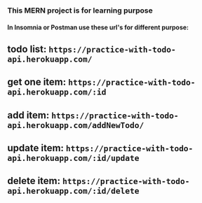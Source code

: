 ### This MERN project is for learning purpose

#### In Insomnia or Postman use these url's for different purpose:

## todo list: `https://practice-with-todo-api.herokuapp.com/`

## get one item: `https://practice-with-todo-api.herokuapp.com/:id`

## add item: `https://practice-with-todo-api.herokuapp.com/addNewTodo/`

## update item: `https://practice-with-todo-api.herokuapp.com/:id/update`

## delete item: `https://practice-with-todo-api.herokuapp.com/:id/delete`
